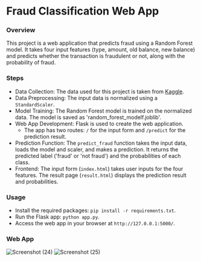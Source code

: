 # Fraud Classification Web App

### Overview
This project is a web application that predicts fraud using a Random Forest model. It takes four input features (type, amount, old balance, new balance) and predicts whether the transaction is fraudulent or not, along with the probability of fraud.

### Steps
- Data Collection: The data used for this project is taken from [Kaggle](https://www.kaggle.com/datasets/ealaxi/paysim1).
- Data Preprocessing: The input data is normalized using a `StandardScaler`.
- Model Training: The Random Forest model is trained on the normalized data. The model is saved as 'random_forest_modelf.joblib'.
- Web App Development: Flask is used to create the web application.
  - The app has two routes: `/` for the input form and `/predict` for the prediction result.
- Prediction Function: The `predict_fraud` function takes the input data, loads the model and scaler, and makes a prediction. It returns the predicted label ('fraud' or 'not fraud') and the probabilities of each class.
- Frontend: The input form (`index.html`) takes user inputs for the four features. The result page (`result.html`) displays the prediction result and probabilities.

### Usage
- Install the required packages: `pip install -r requirements.txt`.
- Run the Flask app: `python app.py`.
- Access the web app in your browser at `http://127.0.0.1:5000/`.

### Web App
![Screenshot (24)](https://github.com/HassaanIK/Fraud-Classification/assets/139614780/b63ab92e-d9dd-4b6a-b200-b9a57c348d5e)
![Screenshot (25)](https://github.com/HassaanIK/Fraud-Classification/assets/139614780/a0410b95-3234-4304-96f2-3b416670dc93)
